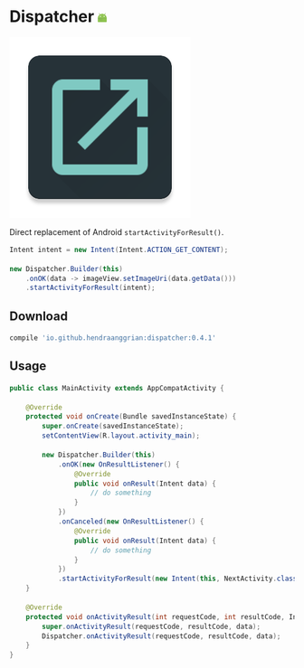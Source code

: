 Dispatcher ![android](/art/snippet_android.png)
==========

![logo](/art/logo.png)

Direct replacement of Android `startActivityForResult()`.

```java
Intent intent = new Intent(Intent.ACTION_GET_CONTENT);

new Dispatcher.Builder(this)
    .onOK(data -> imageView.setImageUri(data.getData()))
    .startActivityForResult(intent);
```

Download
--------

```gradle
compile 'io.github.hendraanggrian:dispatcher:0.4.1'
```

Usage
-----

```java
public class MainActivity extends AppCompatActivity {

    @Override
    protected void onCreate(Bundle savedInstanceState) {
        super.onCreate(savedInstanceState);
        setContentView(R.layout.activity_main);

        new Dispatcher.Builder(this)
            .onOK(new OnResultListener() {
                @Override
                public void onResult(Intent data) {
                    // do something
                }
            })
            .onCanceled(new OnResultListener() {
                @Override
                public void onResult(Intent data) {
                    // do something
                }
            })
            .startActivityForResult(new Intent(this, NextActivity.class));
    }

    @Override
    protected void onActivityResult(int requestCode, int resultCode, Intent data) {
        super.onActivityResult(requestCode, resultCode, data);
        Dispatcher.onActivityResult(requestCode, resultCode, data);
    }
}
```
